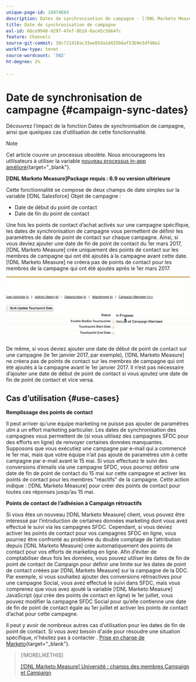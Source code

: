 ```yaml
---
unique-page-id: 18874684
description: Dates de synchronisation de campagne - [!DNL Marketo Measure] - Documentation du produit
title: Date de synchronisation de campagne
exl-id: 66ce9948-9297-47ef-8b16-0ac45c5664fc
feature: Channels
source-git-commit: 38c721d10ac33ae85da1d425b6af53b9e3dfd0a1
workflow-type: tm+mt
source-wordcount: '502'
ht-degree: 2%

---
```


# Date de synchronisation de campagne {#campaign-sync-dates}

Découvrez l’impact de la fonction Dates de synchronisation de campagne, ainsi que quelques cas d’utilisation de cette fonctionnalité.

>[!NOTE]
>
>Cet article couvre un processus obsolète. Nous encourageons les utilisateurs à utiliser la variable [nouveau processus in-app amélioré](/help/channel-tracking-and-setup/offline-channels/custom-campaign-sync.md){target="_blank"}.

**[!DNL Marketo Measure]Package requis : 6.9 ou version ultérieure**

Cette fonctionnalité se compose de deux champs de date simples sur la variable [!DNL Salesforce] Objet de campagne :

* Date de début du point de contact
* Date de fin du point de contact

Une fois les points de contact d’achat activés sur une campagne spécifique, les dates de synchronisation de campagne vous permettent de définir les paramètres de date de point de contact sur chaque campagne. Ainsi, si vous deviez ajouter une date de fin de point de contact du 1er mars 2017, [!DNL Marketo Measure] crée uniquement des points de contact sur les membres de campagne qui ont été ajoutés à la campagne avant cette date. [!DNL Marketo Measure] ne créera pas de points de contact pour les membres de la campagne qui ont été ajoutés après le 1er mars 2017.

![](assets/1.gif)

De même, si vous deviez ajouter une date de début de point de contact sur une campagne (le 1er janvier 2017, par exemple), [!DNL Marketo Measure] ne créera pas de points de contact sur les membres de campagne qui ont été ajoutés à la campagne avant le 1er janvier 2017. Il n’est pas nécessaire d’ajouter une date de début de point de contact si vous ajoutez une date de fin de point de contact et vice versa.

## Cas d’utilisation {#use-cases}

**Remplissage des points de contact**

Il peut arriver qu’une équipe marketing ne puisse pas ajouter de paramètres utm à un effort marketing particulier. Les dates de synchronisation des campagnes vous permettent de (si vous utilisez des campagnes SFDC pour des efforts en ligne) de renvoyer certaines données manquantes. Supposons que vous exécutiez une campagne par e-mail qui a commencé le 1er mai, mais que votre équipe n’ait pas ajouté de paramètres utm à cette campagne par e-mail avant le 15 mai. Si vous effectuez le suivi des conversions d’emails via une campagne SFDC, vous pourrez définir une date de fin de point de contact du 15 mai sur cette campagne et activer les points de contact pour les membres &quot;réactifs&quot; de la campagne. Cette action indique : [!DNL Marketo Measure] pour créer des points de contact pour toutes ces réponses jusqu’au 15 mai.

**Points de contact de l’adhésion à Campaign rétroactifs**

Si vous êtes un nouveau [!DNL Marketo Measure] client, vous pouvez être intéressé par l’introduction de certaines données marketing dont vous avez effectué le suivi via les campagnes SFDC. Cependant, si vous deviez activer les points de contact pour vos campagnes SFDC en ligne, vous pourriez être confronté au problème du double comptage de l’attribution depuis [!DNL Marketo Measure] crée automatiquement des points de contact pour vos efforts de marketing en ligne. Afin d’éviter de comptabiliser deux fois les données, vous pouvez utiliser les dates de fin de point de contact de Campaign pour définir une limite sur les dates de point de contact créées par [!DNL Marketo Measure] sur la campagne de la DDC. Par exemple, si vous souhaitez ajouter des conversions rétroactives pour une campagne Social, vous avez effectué le suivi dans SFDC, mais vous comprenez que vous avez ajouté la variable [!DNL Marketo Measure] JavaScript (qui crée des points de contact en ligne) le 1er juillet, vous pouvez modifier la campagne SFDC Social pour qu’elle contienne une date de fin de point de contact égale au 1er juillet et activer les points de contact d’achat pour cette campagne.

Il peut y avoir de nombreux autres cas d’utilisation pour les dates de fin de point de contact. Si vous avez besoin d&#39;aide pour résoudre une situation spécifique, n&#39;hésitez pas à contacter . [Prise en charge de Marketo](https://nation.marketo.com/t5/support/ct-p/Support){target="_blank"}.

>[!MORELIKETHIS]
>
>[[!DNL Marketo Measure] Université : champs des membres Campaign et Campaign](https://learn.bizible.com/2-bizible-customization/137720https://universityonline.marketo.com/courses/bizible-fundamentals-channel-management/#/page/5c63007334d9f0367662b758)
